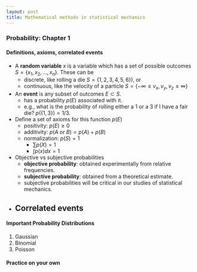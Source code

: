 ```yaml
---
layout: post
title: Mathematical methods in statistical mechanics
---
```



### Probability: Chapter 1

#### Definitions, axioms, correlated events
- A **random variable** $x$ is a variable which has a set of possible outcomes $S=\{x_1, x_2, ..., x_n\}$. These can be
    - discrete, like rolling a die $S=\{1,2,3,4,5,6\})$, or
    - continuous, like the velocity of a particle $S=\{-\infty \leq v_x, v_y, v_z \leq \infty\}$
- An **event** is any subset of outcomes $E\subset S$.
    - has a probability $p(E)$ associated with it.
    - e.g., what is the probability of rolling either a 1 or a 3 if I have a fair die? $p(\{1,3\}) = 1/3$.
- Define a set of axioms for this function $p(E)$
    - positivity: $p(E) \geq 0$
    - additivity: $p(A \text{ or } B) = p(A) + p(B)$
    - normalization: $p(S) = 1$
        - $\sum p(X) = 1$
        - $\int p(x) dx = 1$
- Objective vs subjective probabilities
    - **objective probability**: obtained experimentally from relative frequencies.
    - **subjective probability**: obtained from a theoretical estimate.
    - subjective probabilities will be critical in our studies of statistical mechanics.
- Correlated events
    -

#### Important Probability Distributions
1. Gaussian
2. Binomial
3. Poisson

#### Practice on your own
